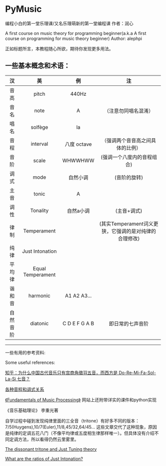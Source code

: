 # **PyMusic**

编程小白的第一堂乐理课/又名乐理萌新的第一堂编程课 作者：润心

A first course on music theory for programming beginner(a.k.a A first course on programming for music theory beginner) Author: alephpi

正如标题所言，本教程随心所欲，期待你发现更多用法。

## **一些基本概念和术语**：

汉 | 英 | 例 | 注
:-:|:-:|:-:|:-:
音高|pitch| 440Hz | 
音名|note | A |（注意勿同唱名混淆）|
唱名|solfège|la|
音程|interval|八度 octave|（强调两个音音高之间具体的比例）
音阶|scale|WHWWHWW|(强调一个八度内的音程组合)
调式|mode|自然小调|(音阶的旋转)
主音|tonic|A|
调性|Tonality|自然a小调|(主音+调式)
律制|Temperament||(其实Temperament词义更狭，它强调的是对纯律的合理修改)
纯律| Just Intonation||
平均律| Equal Temperament| |
谐和音| harmonic| A1 A2 A3...|
自然音阶| diatonic| C D E F G A B| 即日常的七声音阶


---

一些有用的参考资料:

Some useful references:


[知乎：为什么中国古代音乐只有宫商角徵羽五音，而西方是 Do-Re-Mi-Fa-Sol-La-Si 七音？](https://www.zhihu.com/question/20417721)

[各种音程和调式关系](https://en.wikipedia.org/wiki/List_of_musical_scales_and_modes)

[《Fundamentals of Music Processing》](https://www.audiolabs-erlangen.de/fau/professor/mueller/bookFMP) 网站上还附带详实的课件和python实现

《音乐基础理论》 李重光著

自学过程中碰到发现纯律里面的三全音（tritone）有好多不同的版本：7/5(Huygens),10/7(Euler),11/8,45/32,64/45...
这些文章交代了这种现象，原因是纯律的定调五花八门（不像平均律或五度相生律那样唯一）。但具体没有介绍不同定调方法，所以看得仍然云里雾里。

[The dissonant tritone and Just Tuning theory](http://tuanpham.org/JustTuning.htm)

[What are the ratios of Just Intonation?](https://music.stackexchange.com/questions/108096/what-are-the-ratios-of-just-intonation)
